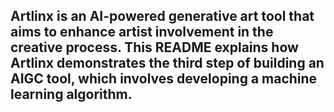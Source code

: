 ## Artlinx is an AI-powered generative art tool that aims to enhance artist involvement in the creative process. This README explains how Artlinx demonstrates the third step of building an AIGC tool, which involves developing a machine learning algorithm.
